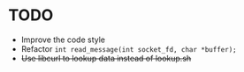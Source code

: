 # TODO
 - Improve the code style
 - Refactor `int read_message(int socket_fd, char *buffer);`
 - ~~Use libcurl to lookup data instead of lookup.sh~~
